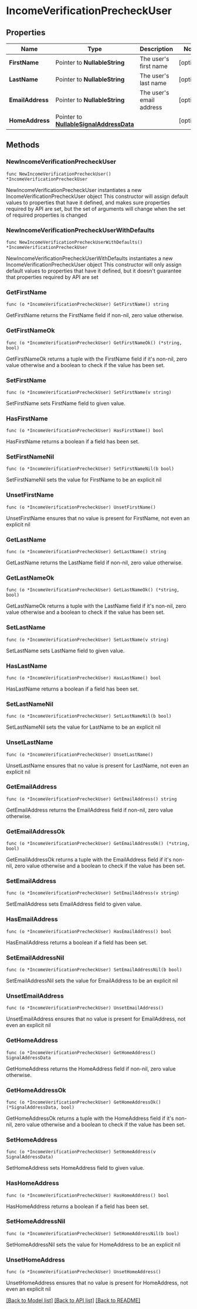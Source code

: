 # IncomeVerificationPrecheckUser

## Properties

Name | Type | Description | Notes
------------ | ------------- | ------------- | -------------
**FirstName** | Pointer to **NullableString** | The user&#39;s first name | [optional] 
**LastName** | Pointer to **NullableString** | The user&#39;s last name | [optional] 
**EmailAddress** | Pointer to **NullableString** | The user&#39;s email address | [optional] 
**HomeAddress** | Pointer to [**NullableSignalAddressData**](SignalAddressData.md) |  | [optional] 

## Methods

### NewIncomeVerificationPrecheckUser

`func NewIncomeVerificationPrecheckUser() *IncomeVerificationPrecheckUser`

NewIncomeVerificationPrecheckUser instantiates a new IncomeVerificationPrecheckUser object
This constructor will assign default values to properties that have it defined,
and makes sure properties required by API are set, but the set of arguments
will change when the set of required properties is changed

### NewIncomeVerificationPrecheckUserWithDefaults

`func NewIncomeVerificationPrecheckUserWithDefaults() *IncomeVerificationPrecheckUser`

NewIncomeVerificationPrecheckUserWithDefaults instantiates a new IncomeVerificationPrecheckUser object
This constructor will only assign default values to properties that have it defined,
but it doesn't guarantee that properties required by API are set

### GetFirstName

`func (o *IncomeVerificationPrecheckUser) GetFirstName() string`

GetFirstName returns the FirstName field if non-nil, zero value otherwise.

### GetFirstNameOk

`func (o *IncomeVerificationPrecheckUser) GetFirstNameOk() (*string, bool)`

GetFirstNameOk returns a tuple with the FirstName field if it's non-nil, zero value otherwise
and a boolean to check if the value has been set.

### SetFirstName

`func (o *IncomeVerificationPrecheckUser) SetFirstName(v string)`

SetFirstName sets FirstName field to given value.

### HasFirstName

`func (o *IncomeVerificationPrecheckUser) HasFirstName() bool`

HasFirstName returns a boolean if a field has been set.

### SetFirstNameNil

`func (o *IncomeVerificationPrecheckUser) SetFirstNameNil(b bool)`

 SetFirstNameNil sets the value for FirstName to be an explicit nil

### UnsetFirstName
`func (o *IncomeVerificationPrecheckUser) UnsetFirstName()`

UnsetFirstName ensures that no value is present for FirstName, not even an explicit nil
### GetLastName

`func (o *IncomeVerificationPrecheckUser) GetLastName() string`

GetLastName returns the LastName field if non-nil, zero value otherwise.

### GetLastNameOk

`func (o *IncomeVerificationPrecheckUser) GetLastNameOk() (*string, bool)`

GetLastNameOk returns a tuple with the LastName field if it's non-nil, zero value otherwise
and a boolean to check if the value has been set.

### SetLastName

`func (o *IncomeVerificationPrecheckUser) SetLastName(v string)`

SetLastName sets LastName field to given value.

### HasLastName

`func (o *IncomeVerificationPrecheckUser) HasLastName() bool`

HasLastName returns a boolean if a field has been set.

### SetLastNameNil

`func (o *IncomeVerificationPrecheckUser) SetLastNameNil(b bool)`

 SetLastNameNil sets the value for LastName to be an explicit nil

### UnsetLastName
`func (o *IncomeVerificationPrecheckUser) UnsetLastName()`

UnsetLastName ensures that no value is present for LastName, not even an explicit nil
### GetEmailAddress

`func (o *IncomeVerificationPrecheckUser) GetEmailAddress() string`

GetEmailAddress returns the EmailAddress field if non-nil, zero value otherwise.

### GetEmailAddressOk

`func (o *IncomeVerificationPrecheckUser) GetEmailAddressOk() (*string, bool)`

GetEmailAddressOk returns a tuple with the EmailAddress field if it's non-nil, zero value otherwise
and a boolean to check if the value has been set.

### SetEmailAddress

`func (o *IncomeVerificationPrecheckUser) SetEmailAddress(v string)`

SetEmailAddress sets EmailAddress field to given value.

### HasEmailAddress

`func (o *IncomeVerificationPrecheckUser) HasEmailAddress() bool`

HasEmailAddress returns a boolean if a field has been set.

### SetEmailAddressNil

`func (o *IncomeVerificationPrecheckUser) SetEmailAddressNil(b bool)`

 SetEmailAddressNil sets the value for EmailAddress to be an explicit nil

### UnsetEmailAddress
`func (o *IncomeVerificationPrecheckUser) UnsetEmailAddress()`

UnsetEmailAddress ensures that no value is present for EmailAddress, not even an explicit nil
### GetHomeAddress

`func (o *IncomeVerificationPrecheckUser) GetHomeAddress() SignalAddressData`

GetHomeAddress returns the HomeAddress field if non-nil, zero value otherwise.

### GetHomeAddressOk

`func (o *IncomeVerificationPrecheckUser) GetHomeAddressOk() (*SignalAddressData, bool)`

GetHomeAddressOk returns a tuple with the HomeAddress field if it's non-nil, zero value otherwise
and a boolean to check if the value has been set.

### SetHomeAddress

`func (o *IncomeVerificationPrecheckUser) SetHomeAddress(v SignalAddressData)`

SetHomeAddress sets HomeAddress field to given value.

### HasHomeAddress

`func (o *IncomeVerificationPrecheckUser) HasHomeAddress() bool`

HasHomeAddress returns a boolean if a field has been set.

### SetHomeAddressNil

`func (o *IncomeVerificationPrecheckUser) SetHomeAddressNil(b bool)`

 SetHomeAddressNil sets the value for HomeAddress to be an explicit nil

### UnsetHomeAddress
`func (o *IncomeVerificationPrecheckUser) UnsetHomeAddress()`

UnsetHomeAddress ensures that no value is present for HomeAddress, not even an explicit nil

[[Back to Model list]](../README.md#documentation-for-models) [[Back to API list]](../README.md#documentation-for-api-endpoints) [[Back to README]](../README.md)


